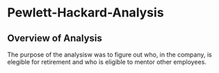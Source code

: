 # Pewlett-Hackard-Analysis
## Overview of Analysis
The purpose of the analysisw was to figure out who, in the company, is elegible for retirement and who is eligible to mentor other employees.
